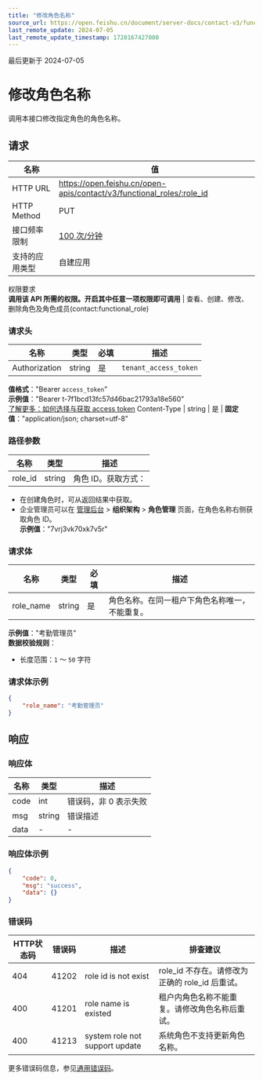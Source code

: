 ```yaml
---
title: "修改角色名称"
source_url: https://open.feishu.cn/document/server-docs/contact-v3/functional_role/update
last_remote_update: 2024-07-05
last_remote_update_timestamp: 1720167427000
---
```

最后更新于 2024-07-05

# 修改角色名称

调用本接口修改指定角色的角色名称。

## 请求
名称 | 值
---|---
HTTP URL | https://open.feishu.cn/open-apis/contact/v3/functional_roles/:role_id
HTTP Method | PUT
接口频率限制 | [100 次/分钟](https://open.feishu.cn/document/ukTMukTMukTM/uUzN04SN3QjL1cDN)
支持的应用类型 | 自建应用
权限要求  
            **调用该 API 所需的权限。开启其中任意一项权限即可调用** | 查看、创建、修改、删除角色及角色成员(contact:functional_role)

### 请求头

名称 | 类型 | 必填 | 描述
--- | --- | --- | ---
Authorization | string | 是 | `tenant_access_token`  
**值格式**："Bearer `access_token`"  
**示例值**："Bearer t-7f1bcd13fc57d46bac21793a18e560"  
[了解更多：如何选择与获取 access token](https://open.feishu.cn/document/uAjLw4CM/ugTN1YjL4UTN24CO1UjN/trouble-shooting/how-to-choose-which-type-of-token-to-use)
Content-Type | string | 是 | **固定值**："application/json; charset=utf-8"

### 路径参数

名称 | 类型 | 描述
--- | --- | ---
role_id | string | 角色 ID。获取方式：  
- 在创建角色时，可从返回结果中获取。  
- 企业管理员可以在 [管理后台](https://feishu.cn/admin) > **组织架构** > **角色管理** 页面，在角色名称右侧获取角色 ID。  
**示例值**："7vrj3vk70xk7v5r"

### 请求体

名称 | 类型 | 必填 | 描述
--- | --- | --- | ---
role_name | string | 是 | 角色名称。在同一租户下角色名称唯一，不能重复。  
**示例值**："考勤管理员"  
**数据校验规则**：  
- 长度范围：`1` ～ `50` 字符

### 请求体示例
```json
{
    "role_name": "考勤管理员"
}
```

## 响应

### 响应体

名称 | 类型 | 描述
--- | --- | ---
code | int | 错误码，非 0 表示失败
msg | string | 错误描述
data | \- | \-

### 响应体示例
```json
{
    "code": 0,
    "msg": "success",
    "data": {}
}
```

### 错误码

HTTP状态码 | 错误码 | 描述 | 排查建议
--- | --- | --- | ---
404 | 41202 | role id is not exist | role_id 不存在。请修改为正确的 role_id 后重试。
400 | 41201 | role name is existed | 租户内角色名称不能重复。请修改角色名称后重试。
400 | 41213 | system role not support update | 系统角色不支持更新角色名称。

更多错误码信息，参见[通用错误码](https://open.feishu.cn/document/ukTMukTMukTM/ugjM14COyUjL4ITN)。
